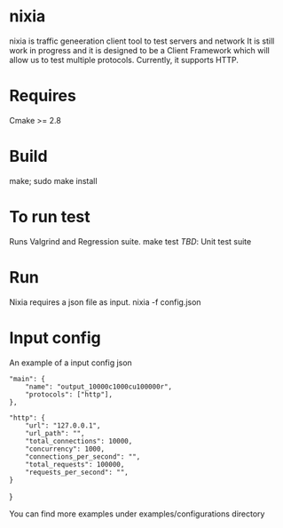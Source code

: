 # nixia
nixia is traffic geneeration client tool to test servers and network
It is still work in progress and it is designed to be a Client Framework which will allow us to test multiple protocols.
Currently, it supports HTTP.

# Requires
Cmake >= 2.8

# Build
make;
sudo make install

# To run test
Runs Valgrind and Regression suite. 
    make test
*TBD*: Unit test suite

# Run
Nixia requires a json file as input.
   nixia -f config.json
  
# Input config

An example of a input config json

    "main": {
        "name": "output_10000c1000cu100000r",
        "protocols": ["http"],
    },

    "http": {
        "url": "127.0.0.1",
        "url_path": "",
        "total_connections": 10000,
        "concurrency": 1000,
        "connections_per_second": "",
        "total_requests": 100000,
        "requests_per_second": "",
    }
}

You can find more examples under examples/configurations directory
